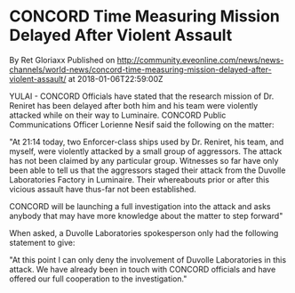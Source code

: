 # CONCORD Time Measuring Mission Delayed After Violent Assault
By Ret Gloriaxx
Published on http://community.eveonline.com/news/news-channels/world-news/concord-time-measuring-mission-delayed-after-violent-assault/ at 2018-01-06T22:59:00Z

YULAI - CONCORD Officials have stated that the research mission of Dr. Reniret has been delayed after both him and his team were violently attacked while on their way to Luminaire. CONCORD&nbsp;Public Communications Officer&nbsp;Lorienne Nesif said the following on the matter:

"At 21:14 today, two Enforcer-class ships used by Dr. Reniret, his team, and myself, were violently attacked by a small group of aggressors. The attack has not been claimed by any particular group. Witnesses so far have only been able to tell us that the aggressors staged their attack from the Duvolle Laboratories Factory in Luminaire. Their whereabouts prior or after this vicious assault have thus-far not been established.

CONCORD will be launching a full investigation into the attack and asks anybody that may have more knowledge about the matter to step forward"

When asked, a Duvolle Laboratories spokesperson only had the following statement to give:

"At this point I can only deny the involvement of Duvolle Laboratories in this attack. We have already been in touch with CONCORD officials and have offered our full cooperation to the investigation."

